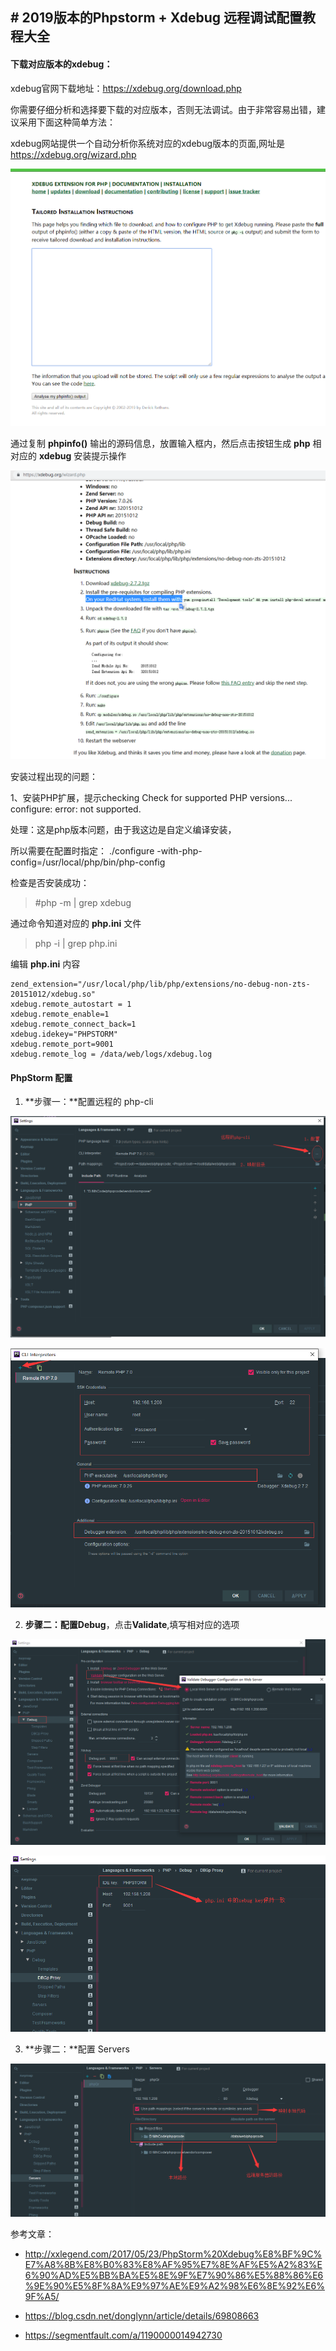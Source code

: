 ## # 2019版本的Phpstorm + Xdebug 远程调试配置教程大全

####  下载对应版本的xdebug：

xdebug官网下载地址：https://xdebug.org/download.php

你需要仔细分析和选择要下载的对应版本，否则无法调试。由于非常容易出错，建议采用下面这种简单方法：

xdebug网站提供一个自动分析你系统对应的xdebug版本的页面,网址是  https://xdebug.org/wizard.php



![20190718165355.png](../../assets/linux/practice/xdebug/20190718165355.png)

通过复制 **phpinfo()** 输出的源码信息，放置输入框内，然后点击按钮生成 **php** 相对应的 **xdebug** 安装提示操作

![20190718165423.png](../../assets/linux/practice/xdebug/20190718165423.png)



安装过程出现的问题：

1、安装PHP扩展，提示checking Check for supported PHP versions... configure: error: not supported.

处理：这是php版本问题，由于我这边是自定义编译安装，

所以需要在配置时指定：	./configure -with-php-config=/usr/local/php/bin/php-config



检查是否安装成功： 

>  #php -m | grep xdebug



通过命令知道对应的 **php.ini** 文件

> php -i | grep php.ini



编辑 **php.ini** 内容

```
zend_extension="/usr/local/php/lib/php/extensions/no-debug-non-zts-20151012/xdebug.so"
xdebug.remote_autostart = 1
xdebug.remote_enable=1
xdebug.remote_connect_back=1
xdebug.idekey="PHPSTORM"
xdebug.remote_port=9001
xdebug.remote_log = /data/web/logs/xdebug.log
```



#### PhpStorm 配置



1. **步骤一：**配置远程的 php-cli

![20190718210651.png](../../assets/linux/practice/xdebug/20190718210651.png)



![20190718210535.png](../../assets/linux/practice/xdebug/20190718210535.png)



2. **步骤二：**配置**Debug**，点击**Validate**,填写相对应的选项

   

![20190719105505.png](../../assets/linux/practice/xdebug/20190719105505.png)



![20190719105812.png](../../assets/linux/practice/xdebug/20190719105812.png)



3. **步骤二：**配置 Servers

![20190719111222.png](../../assets/linux/practice/xdebug/20190719111222.png)





参考文章：

- http://xxlegend.com/2017/05/23/PhpStorm%20Xdebug%E8%BF%9C%E7%A8%8B%E8%B0%83%E8%AF%95%E7%8E%AF%E5%A2%83%E6%90%AD%E5%BB%BA%E5%8E%9F%E7%90%86%E5%88%86%E6%9E%90%E5%8F%8A%E9%97%AE%E9%A2%98%E6%8E%92%E6%9F%A5/

- https://blog.csdn.net/donglynn/article/details/69808663
- <https://segmentfault.com/a/1190000014942730>


